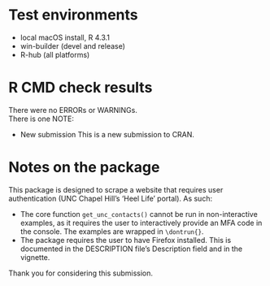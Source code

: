 # Test environments
- local macOS install, R 4.3.1  
- win-builder (devel and release)  
- R-hub (all platforms)  

# R CMD check results
There were no ERRORs or WARNINGs.  
There is one NOTE:  
- New submission
This is a new submission to CRAN.  

# Notes on the package
This package is designed to scrape a website that requires user authentication (UNC Chapel Hill’s ‘Heel Life’ portal). As such:  
- The core function `get_unc_contacts()` cannot be run in non-interactive examples, as it requires the user to interactively provide an MFA code in the console. The examples are wrapped in `\dontrun{}`.  
- The package requires the user to have Firefox installed. This is documented in the DESCRIPTION file’s Description field and in the vignette.  

Thank you for considering this submission.
